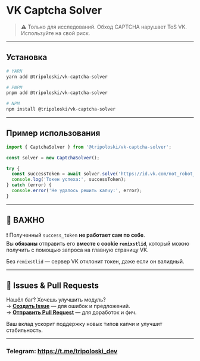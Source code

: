 # VK Captcha Solver

> ⚠️ Только для исследований. Обход CAPTCHA нарушает ToS VK. Используйте на свой риск.

---

## Установка
```bash
# YARN
yarn add @tripoloski/vk-captcha-solver
```
```bash
# PNPM
pnpm add @tripoloski/vk-captcha-solver
```
```bash
# NPM
npm install @tripoloski/vk-captcha-solver
```




---

## Пример использования

```ts
import { CaptchaSolver } from '@tripoloski/vk-captcha-solver';

const solver = new CaptchaSolver();

try {
  const successToken = await solver.solve('https://id.vk.com/not_robot_captcha?...');
  console.log('Токен успеха:', successToken);
} catch (error) {
  console.error('Не удалось решить капчу:', error);
}
```

---

## 🔑 ВАЖНО

❗ Полученный `success_token` **не работает сам по себе**.  
Вы **обязаны** отправить его **вместе с cookie `remixstlid`**, который можно получить с помощью запроса на главную страницу VK.

Без `remixstlid` — сервер VK отклонит токен, даже если он валидный.

---

## 💬 Issues & Pull Requests

Нашёл баг? Хочешь улучшить модуль?  
→ [**Создать Issue**](https://github.com/tripoloski-it/vk-captcha-solver/issues) — для ошибок и предложений.  
→ [**Отправить Pull Request**](https://github.com/tripoloski-it/vk-captcha-solver/pulls) — для доработок и фич.

Ваш вклад ускорит поддержку новых типов капчи и улучшит стабильность.

---

### Telegram: https://t.me/tripoloski_dev